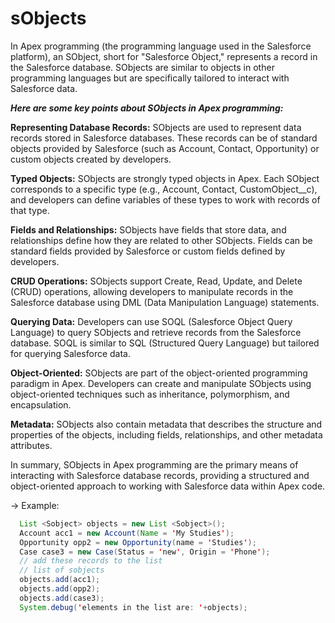 # sObjects

In Apex programming (the programming language used in the Salesforce platform), an SObject, short for "Salesforce Object," represents a record in the Salesforce database. SObjects are similar to objects in other programming languages but are specifically tailored to interact with Salesforce data.

***Here are some key points about SObjects in Apex programming:***

**Representing Database Records:** SObjects are used to represent data records stored in Salesforce databases. These records can be of standard objects provided by Salesforce (such as Account, Contact, Opportunity) or custom objects created by developers.

**Typed Objects:** SObjects are strongly typed objects in Apex. Each SObject corresponds to a specific type (e.g., Account, Contact, CustomObject__c), and developers can define variables of these types to work with records of that type.

**Fields and Relationships:** SObjects have fields that store data, and relationships define how they are related to other SObjects. Fields can be standard fields provided by Salesforce or custom fields defined by developers.

**CRUD Operations:** SObjects support Create, Read, Update, and Delete (CRUD) operations, allowing developers to manipulate records in the Salesforce database using DML (Data Manipulation Language) statements.

**Querying Data:** Developers can use SOQL (Salesforce Object Query Language) to query SObjects and retrieve records from the Salesforce database. SOQL is similar to SQL (Structured Query Language) but tailored for querying Salesforce data.

**Object-Oriented:** SObjects are part of the object-oriented programming paradigm in Apex. Developers can create and manipulate SObjects using object-oriented techniques such as inheritance, polymorphism, and encapsulation.

**Metadata:** SObjects also contain metadata that describes the structure and properties of the objects, including fields, relationships, and other metadata attributes.

In summary, SObjects in Apex programming are the primary means of interacting with Salesforce database records, providing a structured and object-oriented approach to working with Salesforce data within Apex code.

&rarr; Example:
```java
  List <Sobject> objects = new List <Sobject>();
  Account acc1 = new Account(Name = 'My Studies');
  Opportunity opp2 = new Opportunity(name = 'Studies');
  Case case3 = new Case(Status = 'new', Origin = 'Phone');
  // add these records to the list
  // list of sobjects
  objects.add(acc1);
  objects.add(opp2);
  objects.add(case3);
  System.debug('elements in the list are: '+objects);
```
